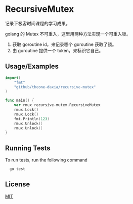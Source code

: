 
# RecursiveMutex

记录下极客时间课程的学习成果。

golang 的 Mutex 不可重入，这里用两种方法实现一个可重入锁。

1. 获取 goroutine id，来记录哪个 goroutine 获取了锁。
2. 由 goroutine 提供一个 token，来标识它自己。

## Usage/Examples

```go
import(
    "fmt"
    "github/theone-daxia/recursive-mutex"
)

func main() {
    var rmux recursive-mutex.RecursiveMutex
    rmux.Lock()
    rmux.Lock()
    fmt.Println(123)
    rmux.Unlock()
    rmux.Unlock()
}
```


## Running Tests

To run tests, run the following command

```bash
  go test
```


## License

[MIT](https://choosealicense.com/licenses/mit/)

